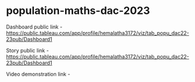 # population-maths-dac-2023


Dashboard public link - https://public.tableau.com/app/profile/hemalatha3172/viz/tab_popu_dac22-23pub/Dashboard1

Story public link - https://public.tableau.com/app/profile/hemalatha3172/viz/tab_popu_dac22-23pub/Dashboard1

Video demonstration link -
